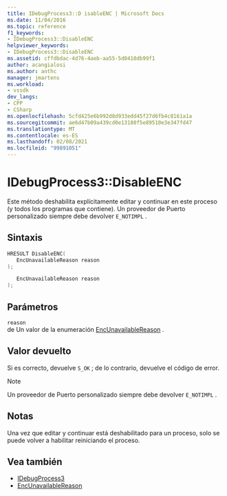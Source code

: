 ```yaml
---
title: IDebugProcess3::D isableENC | Microsoft Docs
ms.date: 11/04/2016
ms.topic: reference
f1_keywords:
- IDebugProcess3::DisableENC
helpviewer_keywords:
- IDebugProcess3::DisableENC
ms.assetid: cffdbdac-4d76-4aeb-aa55-5d0410db99f1
author: acangialosi
ms.author: anthc
manager: jmartens
ms.workload:
- vssdk
dev_langs:
- CPP
- CSharp
ms.openlocfilehash: 5cfd425e6b992d8d933edd45f27d6fb4c8161a1a
ms.sourcegitcommit: ae6d47b09a439cd0e13180f5e89510e3e347fd47
ms.translationtype: MT
ms.contentlocale: es-ES
ms.lasthandoff: 02/08/2021
ms.locfileid: "99891051"
---
```

# <a name="idebugprocess3disableenc"></a>IDebugProcess3::DisableENC
Este método deshabilita explícitamente editar y continuar en este proceso (y todos los programas que contiene). Un proveedor de Puerto personalizado siempre debe devolver `E_NOTIMPL` .

## <a name="syntax"></a>Sintaxis

```cpp
HRESULT DisableENC(
   EncUnavailableReason reason
);
```

```csharp
   EncUnavailableReason reason
);
```

## <a name="parameters"></a>Parámetros
`reason`\
de Un valor de la enumeración [EncUnavailableReason](../../../extensibility/debugger/reference/encunavailablereason.md) .

## <a name="return-value"></a>Valor devuelto
 Si es correcto, devuelve `S_OK` ; de lo contrario, devuelve el código de error.

> [!NOTE]
> Un proveedor de Puerto personalizado siempre debe devolver `E_NOTIMPL` .

## <a name="remarks"></a>Notas
 Una vez que editar y continuar está deshabilitado para un proceso, solo se puede volver a habilitar reiniciando el proceso.

## <a name="see-also"></a>Vea también
- [IDebugProcess3](../../../extensibility/debugger/reference/idebugprocess3.md)
- [EncUnavailableReason](../../../extensibility/debugger/reference/encunavailablereason.md)

